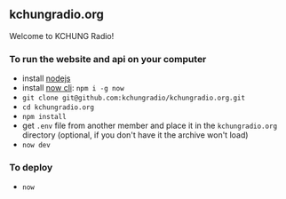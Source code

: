 ## kchungradio.org

Welcome to KCHUNG Radio! 

### To run the website and api on your computer

- install [nodejs](https://nodejs.org)
- install [now cli](https://zeit.co/download): `npm i -g now`
- `git clone git@github.com:kchungradio/kchungradio.org.git`
- `cd kchungradio.org`
- `npm install`
- get `.env` file from another member and place it in the `kchungradio.org` directory (optional, if you don't have it the archive won't load)
- `now dev`

### To deploy

- `now`
